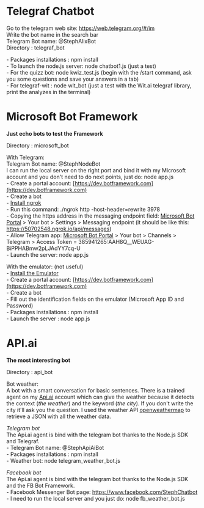 # Telegraf Chatbot

Go to the telegram web site: https://web.telegram.org/#/im <br>
Write the bot name in the search bar <br>
Telegram Bot name: \@StephAlixBot <br>
Directory : telegraf_bot <br>

\- Packages installations : npm install <br>
\- To launch the node.js server: node chatbot1.js (just a test)<br>
\- For the quizz bot: node kwiz_test.js (begin with the /start command, ask you some questions and save your answers in a tab)<br>
\- For telegraf-wit : node wit_bot (just a test with the Wit.ai telegraf library, print the analyzes in the terminal) <br>


# Microsoft Bot Framework
**Just echo bots to test the Framework**

Directory : microsoft_bot <br>

With Telegram: <br>
Telegram Bot name: \@StephNodeBot <br>
I can run the local server on the right port and bind it with my Microsoft account and you don't need to do next points, just do: node app.js <br>
\- Create a portal account: [https://dev.botframework.com](https://dev.botframework.com) <br>
\- Create a bot <br>
\- [Install ngrok](https://ngrok.com) <br>
\- Run this command: ./ngrok http -host-header=rewrite 3978 <br>
\- Copying the https address in the messaging endpoint field: [Microsoft Bot Portal](https://dev.botframework.com) > Your bot > Settings > Messaging endpoint (it should be like this: https://50702548.ngrok.io/api/messages) <br>
\- Allow Telegram app: [Microsoft Bot Portal](https://dev.botframework.com) > Your bot > Channels > Telegram > Access Token = 385941265:AAH8Q__WEUAG-BiPPHABmw2pLJAdYY7cq-U <br>
\- Launch the server: node app.js <br>

With the emulator: (not useful)<br>
\- [Install the Emulator](https://emulator.botframework.com/) <br>
\- Create a portal account: [https://dev.botframework.com](https://dev.botframework.com) <br>
\- Create a bot <br>
\- Fill out the identification fields on the emulator (Microsoft App ID and Password) <br>
\- Packages installations : npm install <br>
\- Launch the server : node app.js <br>

# API.ai
**The most interesting bot**

Directory : api_bot <br>

Bot weather: <br>
A bot with a smart conversation for basic sentences. There is a trained agent on my [Api.ai](https://api.ai) account which can give the weather because it detects the context (*the weather*) and the keyword (*the city*). If you don't write the city it'll ask you the question. I used the weather API [openweathermap](http://openweathermap.org) to retrieve a JSON with all the weather data. <br>

_Telegram bot_ <br>
The Api.ai agent is bind with the telegram bot thanks to the Node.js SDK and Telegraf. <br>
\- Telegram Bot name: \@StephApiAiBot <br>
\- Packages installations : npm install <br>
\- Weather bot: node telegram_weather_bot.js <br>

_Facebook bot_ <br>
The Api.ai agent is bind with the telegram bot thanks to the Node.js SDK and the FB Bot Framework. <br>
\- Facebook Messenger Bot page:  https://www.facebook.com/StephChatbot <br>
\- I need to run the local server and you just do: node fb_weather_bot.js <br>

